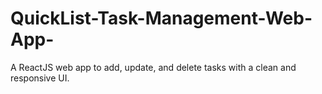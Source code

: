 # QuickList-Task-Management-Web-App-
A ReactJS web app to add, update, and delete tasks with a clean and responsive UI.
